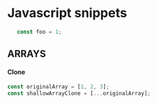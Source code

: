 # Javascript snippets

 ```javascript
    const foo = 1;
 ```

## ARRAYS

#### Clone
```javascript
const originalArray = [1, 2, 3];
const shallowArrayClone = [...originalArray];
```


